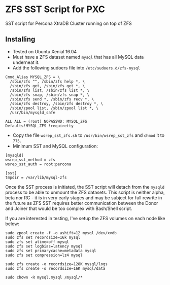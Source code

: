 # ZFS SST Script for PXC

SST script for Percona XtraDB Cluster running on top of ZFS

## Installing

- Tested on Ubuntu Xenial 16.04
- Must have a ZFS dataset named `mysql` that has all MySQL data underneat it.
- Add the following sudoers file into `/etc/sudoers.d/zfs-mysql`

```
Cmnd_Alias MYSQL_ZFS = \
  /sbin/zfs "", /sbin/zfs help *, \
  /sbin/zfs get, /sbin/zfs get *, \
  /sbin/zfs list, /sbin/zfs list *, \
  /sbin/zfs snap, /sbin/zfs snap *, \
  /sbin/zfs send *, /sbin/zfs recv *, \
  /sbin/zfs destroy, /sbin/zfs destroy *, \
  /sbin/zpool list, /sbin/zpool list *, \
  /usr/bin/mysqld_safe

ALL ALL = (root) NOPASSWD: MYSQL_ZFS
Defaults!MYSQL_ZFS !requiretty
```
- Copy the file ``wsrep_sst_zfs.sh`` to ``/usr/bin/wsrep_sst_zfs`` and ``chmod`` it to ``775``.
- Minimum SST and MySQL configuration:

```
[mysqld]
wsrep_sst_method = zfs
wsrep_sst_auth = root:percona

[sst]
tmpdir = /var/lib/mysql-zfs
```

Once the SST process is initiated, the SST script will detach from the ``mysqld`` process to be able to unmount the ZFS datasets. This script is neither alpha, beta nor RC - it is in very early stages and may be subject for full rewrite in the future as ZFS SST requires better communication between the Donor and Joiner that would be too complex with Bash/Shell script.

If you are interested in testing, I've setup the ZFS volumes on each node like below:

```
sudo zpool create -f -o ashift=12 mysql /dev/xvdb
sudo zfs set recordsize=16k mysql
sudo zfs set atime=off mysql
sudo zfs set logbias=latency mysql
sudo zfs set primarycache=metadata mysql
sudo zfs set compression=lz4 mysql

sudo zfs create -o recordsize=128K mysql/logs
sudo zfs create -o recordsize=16K mysql/data

sudo chown -R mysql.mysql /mysql/*
```